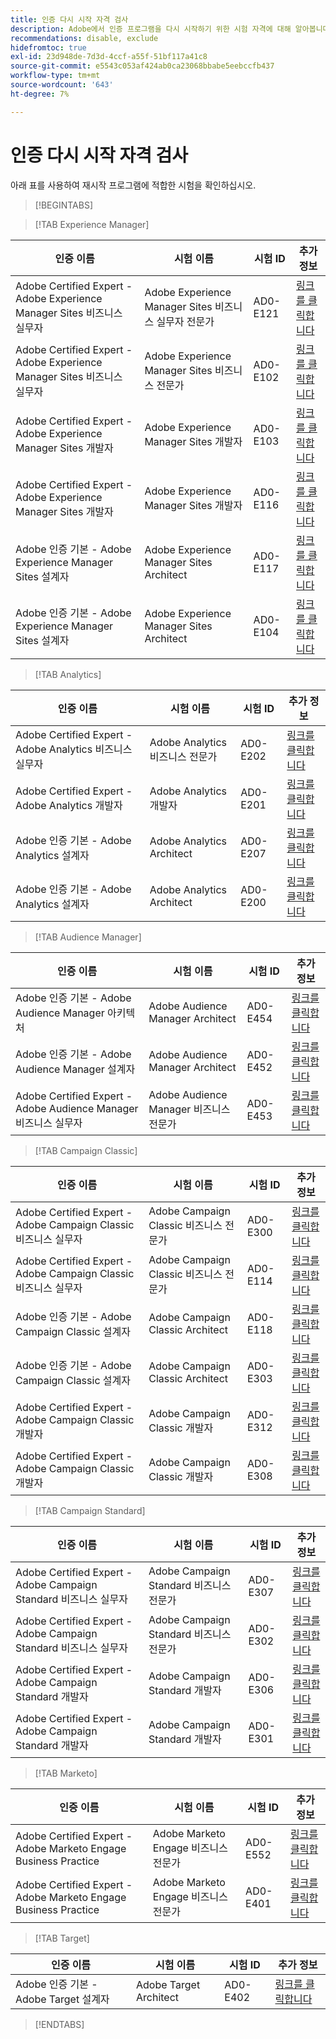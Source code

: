 ```yaml
---
title: 인증 다시 시작 자격 검사
description: Adobe에서 인증 프로그램을 다시 시작하기 위한 시험 자격에 대해 알아봅니다.
recommendations: disable, exclude
hidefromtoc: true
exl-id: 23d948de-7d3d-4ccf-a55f-51bf117a41c8
source-git-commit: e5543c053af424ab0ca23068bbabe5eebccfb437
workflow-type: tm+mt
source-wordcount: '643'
ht-degree: 7%

---
```


# 인증 다시 시작 자격 검사

아래 표를 사용하여 재시작 프로그램에 적합한 시험을 확인하십시오.

>[!BEGINTABS]

>[!TAB Experience Manager]

| 인증 이름 | 시험 이름 | 시험 ID | 추가 정보 |
| --- | --- | --- | --- |
| Adobe Certified Expert - Adobe Experience Manager Sites 비즈니스 실무자 | Adobe Experience Manager Sites 비즈니스 실무자 전문가 | AD0-E121 | [링크를 클릭합니다](https://experienceleague.adobe.com/docs/certification/certification/restart-program.html) |
| Adobe Certified Expert - Adobe Experience Manager Sites 비즈니스 실무자 | Adobe Experience Manager Sites 비즈니스 전문가 | AD0-E102 | [링크를 클릭합니다](https://experienceleague.adobe.com/docs/certification/certification/restart-program.html) |
| Adobe Certified Expert - Adobe Experience Manager Sites 개발자 | Adobe Experience Manager Sites 개발자 | AD0-E103 | [링크를 클릭합니다](https://experienceleague.adobe.com/docs/certification/certification/restart-program.html) |
| Adobe Certified Expert - Adobe Experience Manager Sites 개발자 | Adobe Experience Manager Sites 개발자 | AD0-E116 | [링크를 클릭합니다](https://experienceleague.adobe.com/docs/certification/certification/restart-program.html) |
| Adobe 인증 기본 - Adobe Experience Manager Sites 설계자 | Adobe Experience Manager Sites Architect | AD0-E117 | [링크를 클릭합니다](https://experienceleague.adobe.com/docs/certification/certification/restart-program.html) |
| Adobe 인증 기본 - Adobe Experience Manager Sites 설계자 | Adobe Experience Manager Sites Architect | AD0-E104 | [링크를 클릭합니다](https://experienceleague.adobe.com/docs/certification/certification/restart-program.html) |

>[!TAB Analytics]

| 인증 이름 | 시험 이름 | 시험 ID | 추가 정보 |
| --- | --- | --- | --- |
| Adobe Certified Expert - Adobe Analytics 비즈니스 실무자 | Adobe Analytics 비즈니스 전문가 | AD0-E202 | [링크를 클릭합니다](https://experienceleague.adobe.com/docs/certification/certification/restart-program.html) |
| Adobe Certified Expert - Adobe Analytics 개발자 | Adobe Analytics 개발자 | AD0-E201 | [링크를 클릭합니다](https://experienceleague.adobe.com/docs/certification/certification/restart-program.html) |
| Adobe 인증 기본 - Adobe Analytics 설계자 | Adobe Analytics Architect | AD0-E207 | [링크를 클릭합니다](https://experienceleague.adobe.com/docs/certification/certification/restart-program.html) |
| Adobe 인증 기본 - Adobe Analytics 설계자 | Adobe Analytics Architect | AD0-E200 | [링크를 클릭합니다](https://experienceleague.adobe.com/docs/certification/certification/restart-program.html) |

>[!TAB Audience Manager]

| 인증 이름 | 시험 이름 | 시험 ID | 추가 정보 |
| --- | --- | --- | --- |
| Adobe 인증 기본 - Adobe Audience Manager 아키텍처 | Adobe Audience Manager Architect | AD0-E454 | [링크를 클릭합니다](https://experienceleague.adobe.com/docs/certification/certification/restart-program.html) |
| Adobe 인증 기본 - Adobe Audience Manager 설계자 | Adobe Audience Manager Architect | AD0-E452 | [링크를 클릭합니다](https://experienceleague.adobe.com/docs/certification/certification/restart-program.html) |
| Adobe Certified Expert - Adobe Audience Manager 비즈니스 실무자 | Adobe Audience Manager 비즈니스 전문가 | AD0-E453 | [링크를 클릭합니다](https://experienceleague.adobe.com/docs/certification/certification/restart-program.html) |

>[!TAB Campaign Classic]

| 인증 이름 | 시험 이름 | 시험 ID | 추가 정보 |
| --- | --- | --- | --- |
| Adobe Certified Expert - Adobe Campaign Classic 비즈니스 실무자 | Adobe Campaign Classic 비즈니스 전문가 | AD0-E300 | [링크를 클릭합니다](https://experienceleague.adobe.com/docs/certification/certification/restart-program.html) |
| Adobe Certified Expert - Adobe Campaign Classic 비즈니스 실무자 | Adobe Campaign Classic 비즈니스 전문가 | AD0-E114 | [링크를 클릭합니다](https://experienceleague.adobe.com/docs/certification/certification/restart-program.html) |
| Adobe 인증 기본 - Adobe Campaign Classic 설계자 | Adobe Campaign Classic Architect | AD0-E118 | [링크를 클릭합니다](https://experienceleague.adobe.com/docs/certification/certification/restart-program.html) |
| Adobe 인증 기본 - Adobe Campaign Classic 설계자 | Adobe Campaign Classic Architect | AD0-E303 | [링크를 클릭합니다](https://experienceleague.adobe.com/docs/certification/certification/restart-program.html) |
| Adobe Certified Expert - Adobe Campaign Classic 개발자 | Adobe Campaign Classic 개발자 | AD0-E312 | [링크를 클릭합니다](https://experienceleague.adobe.com/docs/certification/certification/restart-program.html) |
| Adobe Certified Expert - Adobe Campaign Classic 개발자 | Adobe Campaign Classic 개발자 | AD0-E308 | [링크를 클릭합니다](https://experienceleague.adobe.com/docs/certification/certification/restart-program.html) |

>[!TAB Campaign Standard]

| 인증 이름 | 시험 이름 | 시험 ID | 추가 정보 |
| --- | --- | --- | --- |
| Adobe Certified Expert - Adobe Campaign Standard 비즈니스 실무자 | Adobe Campaign Standard 비즈니스 전문가 | AD0-E307 | [링크를 클릭합니다](https://experienceleague.adobe.com/docs/certification/certification/restart-program.html) |
| Adobe Certified Expert - Adobe Campaign Standard 비즈니스 실무자 | Adobe Campaign Standard 비즈니스 전문가 | AD0-E302 | [링크를 클릭합니다](https://experienceleague.adobe.com/docs/certification/certification/restart-program.html) |
| Adobe Certified Expert - Adobe Campaign Standard 개발자 | Adobe Campaign Standard 개발자 | AD0-E306 | [링크를 클릭합니다](https://experienceleague.adobe.com/docs/certification/certification/restart-program.html) |
| Adobe Certified Expert - Adobe Campaign Standard 개발자 | Adobe Campaign Standard 개발자 | AD0-E301 | [링크를 클릭합니다](https://experienceleague.adobe.com/docs/certification/certification/restart-program.html) |

>[!TAB Marketo]

| 인증 이름 | 시험 이름 | 시험 ID | 추가 정보 |
| --- | --- | --- | --- |
| Adobe Certified Expert - Adobe Marketo Engage Business Practice | Adobe Marketo Engage 비즈니스 전문가 | AD0-E552 | [링크를 클릭합니다](https://experienceleague.adobe.com/docs/certification/certification/restart-program.html) |
| Adobe Certified Expert - Adobe Marketo Engage Business Practice | Adobe Marketo Engage 비즈니스 전문가 | AD0-E401 | [링크를 클릭합니다](https://experienceleague.adobe.com/docs/certification/certification/restart-program.html) |

>[!TAB Target]

| 인증 이름 | 시험 이름 | 시험 ID | 추가 정보 |
| --- | --- | --- | --- |
| Adobe 인증 기본 - Adobe Target 설계자 | Adobe Target Architect | AD0-E402 | [링크를 클릭합니다](https://experienceleague.adobe.com/docs/certification/certification/restart-program.html) |

>[!ENDTABS]
